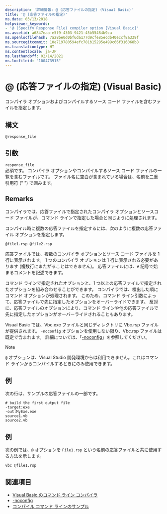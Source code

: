 ```yaml
---
description: '詳細情報: @ (応答ファイルの指定) (Visual Basic)'
title: '@ (応答ファイルの指定)'
ms.date: 03/13/2018
helpviewer_keywords:
- '@ (Specify Response File) compiler option [Visual Basic]'
ms.assetid: a6847eaa-e5f9-4303-9421-45b55484b9ca
ms.openlocfilehash: 7a28be0d0bf6da177d9cfe85ecdb40eccf8a339f
ms.sourcegitcommit: 10e719780594efc781b15295e499c66f316068b8
ms.translationtype: HT
ms.contentlocale: ja-JP
ms.lasthandoff: 02/14/2021
ms.locfileid: "100473915"
---
```

# <a name="-specify-response-file-visual-basic"></a>@ (応答ファイルの指定) (Visual Basic)

コンパイラ オプションおよびコンパイルするソース コード ファイルを含むファイルを指定します。

## <a name="syntax"></a>構文

```console
@response_file
```

## <a name="arguments"></a>引数

`response_file`  
必須です。 コンパイラ オプションやコンパイルするソース コード ファイルの一覧を含むファイルです。 ファイル名に空白が含まれている場合は、名前を二重引用符 (" ") で囲みます。

## <a name="remarks"></a>Remarks

コンパイラでは、応答ファイルで指定されたコンパイラ オプションとソースコード ファイルが、コマンド ラインで指定した場合と同じように処理されます。

コンパイル時に複数の応答ファイルを指定するには、次のように複数の応答ファイル オプションを指定します。

```console
@file1.rsp @file2.rsp
```

応答ファイルでは、複数のコンパイラ オプションとソース コード ファイルを 1 行に表示されます。 1 つのコンパイラ オプションは 1 行に表示される必要があります (複数行にまたがることはできません)。 応答ファイルには、`#` 記号で始まるコメントを記述できます。

コマンド ラインで指定されたオプションと、1 つ以上の応答ファイルで指定されたオプションを組み合わせることができます。 コンパイラでは、検出した順にコマンド オプションが処理されます。 このため、コマンド ライン引数によって、応答ファイルで先に指定したオプションをオーバーライドできます。 反対に、応答ファイルのオプションにより、コマンド ラインや他の応答ファイルで先に指定したオプションがオーバーライドされることもあります。

Visual Basic では、Vbc.exe ファイルと同じディレクトリに Vbc.rsp ファイルが提供されます。 `-noconfig` オプションを使用しない限り、Vbc.rsp ファイルは既定で含まれます。 詳細については、「[-noconfig](noconfig.md)」を参照してください。

> [!NOTE]
> `@` オプションは、Visual Studio 開発環境からは利用できません。これはコマンド ラインからコンパイルするときにのみ使用できます。

## <a name="example"></a>例

次の行は、サンプルの応答ファイルの一部です。

```console
# build the first output file
-target:exe
-out:MyExe.exe
source1.vb
source2.vb
```

## <a name="example"></a>例

次の例では、`@` オプションを `File1.rsp` という名前の応答ファイルと共に使用する方法を示します。

```console
vbc @file1.rsp
```

## <a name="see-also"></a>関連項目

- [Visual Basic のコマンド ライン コンパイラ](index.md)
- [-noconfig](noconfig.md)
- [コンパイル コマンド ラインのサンプル](sample-compilation-command-lines.md)
